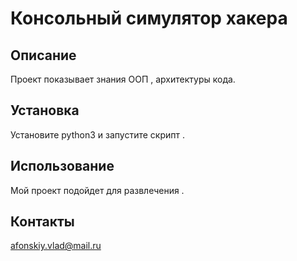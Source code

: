 # Консольный симулятор хакера 

## Описание
Проект показывает знания ООП , архитектуры кода.

## Установка
Установите python3 и запустите скрипт .

## Использование
Мой проект подойдет для развлечения .

## Контакты
afonskiy.vlad@mail.ru 
